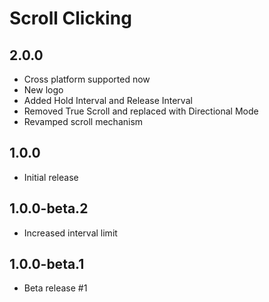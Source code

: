 # Scroll Clicking

## 2.0.0
- Cross platform supported now
- New logo
- Added Hold Interval and Release Interval
- Removed True Scroll and replaced with Directional Mode
- Revamped scroll mechanism

## 1.0.0
- Initial release

## 1.0.0-beta.2
- Increased interval limit

## 1.0.0-beta.1
- Beta release #1
